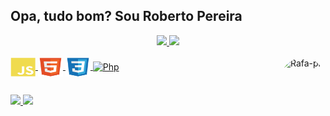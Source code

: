 ## Opa, tudo bom? Sou Roberto Pereira

<div align="center">
  <a href="https://github.com/RobertofPereira">
  <img height="165em" src="https://github-readme-stats.vercel.app/api?username=RobertofPereira&show_icons=true&theme=great-gatsby&include_all_commits=true&count_private=true"/>
  <img height="165em" src="https://github-readme-stats.vercel.app/api/top-langs/?username=RobertofPereira&layout=compact&langs_count=7&theme=great-gatsby"/>
</div>

<div style="display: inline_block"><br>
  <img align="center" alt="Js" height="30" width="40" src="https://raw.githubusercontent.com/devicons/devicon/master/icons/javascript/javascript-plain.svg">
  <img align="center" alt="HTML" height="30" width="40" src="https://raw.githubusercontent.com/devicons/devicon/master/icons/html5/html5-original.svg">
  <img align="center" alt="CSS" height="30" width="40" src="https://raw.githubusercontent.com/devicons/devicon/master/icons/css3/css3-original.svg">
  <img align="center" alt="Php" height="40" width="45" src="https://icongr.am/devicon/phpstorm-original.svg?size=148&color=currentColor">
  <img align="right" alt="Rafa-pic" height="150" style="border-radius:50px;" src="https://cdn.wallpapersafari.com/95/16/bKhMkx.png">
  
</div>
  
  ##
 
<div> 
  <a href = "mailto:roberto.f.pereira47@gmail.com"><img src="https://img.shields.io/badge/-Gmail-%23333?style=for-the-badge&logo=gmail&logoColor=white" target="_blank">
  <a href="https://www.linkedin.com/in/robertopereira47" target="_blank"><img src="https://img.shields.io/badge/-LinkedIn-%230077B5?style=for-the-badge&logo=linkedin&logoColor=white" target="_blank"></a>   
</div>
